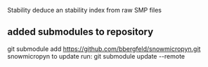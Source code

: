 Stability
deduce an stability index from raw SMP files


## added submodules to repository
git submodule add https://github.com/bbergfeld/snowmicropyn.git snowmicropyn
to update run: 
git submodule update --remote
